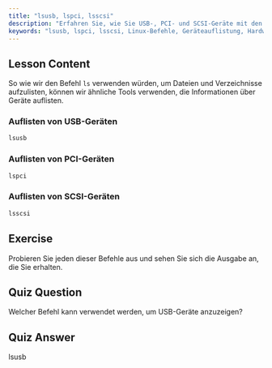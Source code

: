 ```yaml
---
title: "lsusb, lspci, lsscsi"
description: "Erfahren Sie, wie Sie USB-, PCI- und SCSI-Geräte mit den Befehlen lsusb, lspci und lsscsi auflisten. Verstehen Sie Ihre Linux-Hardware mit dieser anfängerfreundlichen Anleitung."
keywords: "lsusb, lspci, lsscsi, Linux-Befehle, Geräteauflistung, Hardware-Informationen, Linux-Tutorial, Anfängerleitfaden"
---
```


## Lesson Content

So wie wir den Befehl `ls` verwenden würden, um Dateien und Verzeichnisse aufzulisten, können wir ähnliche Tools verwenden, die Informationen über Geräte auflisten.

### Auflisten von USB-Geräten

```bash
lsusb
```

### Auflisten von PCI-Geräten

```bash
lspci
```

### Auflisten von SCSI-Geräten

```bash
lsscsi
```

## Exercise

Probieren Sie jeden dieser Befehle aus und sehen Sie sich die Ausgabe an, die Sie erhalten.

## Quiz Question

Welcher Befehl kann verwendet werden, um USB-Geräte anzuzeigen?

## Quiz Answer

lsusb
